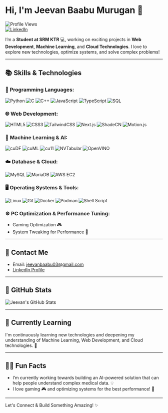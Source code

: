 # Hi, I'm Jeevan Baabu Murugan 👋

![Profile Views](https://komarev.com/ghpvc/?username=jeevanbaabu&label=Profile%20Views)  
[![LinkedIn](https://img.shields.io/badge/LinkedIn-0077B5?style=social&logo=linkedin)](https://www.linkedin.com/in/jeevan-baabu-97a19125b?utm_source=share&utm_campaign=share_via&utm_content=profile&utm_medium=android_app)

I’m a  **Student at SRM KTR** 💻, working on exciting projects in **Web Development**, **Machine Learning**, and **Cloud Technologies**. I love to explore new technologies, optimize systems, and solve complex problems!

---

## 📚 Skills & Technologies

### 🚀 **Programming Languages:**
![Python](https://img.shields.io/badge/Python-3776AB?style=for-the-badge&logo=python&logoColor=white) 
![C](https://img.shields.io/badge/C-00599C?style=for-the-badge&logo=c&logoColor=white) 
![C++](https://img.shields.io/badge/C%2B%2B-00599C?style=for-the-badge&logo=cplusplus&logoColor=white) 
![JavaScript](https://img.shields.io/badge/JavaScript-F7DF1E?style=for-the-badge&logo=javascript&logoColor=black)
![TypeScript](https://img.shields.io/badge/TypeScript-3178C6?style=for-the-badge&logo=typescript&logoColor=white) 
![SQL](https://img.shields.io/badge/SQL-00758F?style=for-the-badge&logo=postgresql&logoColor=white)

### 🌐 **Web Development:**
![HTML5](https://img.shields.io/badge/HTML5-E34F26?style=for-the-badge&logo=html5&logoColor=white) 
![CSS3](https://img.shields.io/badge/CSS3-1572B6?style=for-the-badge&logo=css3&logoColor=white) 
![TailwindCSS](https://img.shields.io/badge/TailwindCSS-06B6D4?style=for-the-badge&logo=tailwindcss&logoColor=white)
![Next.js](https://img.shields.io/badge/Next.js-000000?style=for-the-badge&logo=nextdotjs&logoColor=white)
![ShadeCN](https://img.shields.io/badge/ShadeCN-3c7f57?style=for-the-badge&logo=shade&logoColor=white) 
![Motion.js](https://img.shields.io/badge/Motion.js-00E5FF?style=for-the-badge&logo=motion&logoColor=black)

### 🤖 **Machine Learning & AI:**
![cuDF](https://img.shields.io/badge/cuDF-FFFFFF?style=for-the-badge&logo=nvidia&logoColor=00A9E0)
![cuML](https://img.shields.io/badge/cuML-FFFFFF?style=for-the-badge&logo=nvidia&logoColor=00A9E0)
![cu11](https://img.shields.io/badge/cu11-4BBF77?style=for-the-badge&logo=nvidia&logoColor=white)
![NVTabular](https://img.shields.io/badge/NVTabular-FFFFFF?style=for-the-badge&logo=nvidia&logoColor=00A9E0)
![OpenVINO](https://img.shields.io/badge/OpenVINO-0061F2?style=for-the-badge&logo=intel&logoColor=white)

### ☁️ **Database & Cloud:**
![MySQL](https://img.shields.io/badge/MySQL-4479A1?style=for-the-badge&logo=mysql&logoColor=white)
![MariaDB](https://img.shields.io/badge/MariaDB-003545?style=for-the-badge&logo=mariadb&logoColor=white) 
![AWS EC2](https://img.shields.io/badge/AWS%20EC2-FF9900?style=for-the-badge&logo=amazonaws&logoColor=white)

### 🖥️ **Operating Systems & Tools:**
![Linux](https://img.shields.io/badge/Linux-ffb000?style=for-the-badge&logo=linux&logoColor=black)
![Git](https://img.shields.io/badge/Git-F05032?style=for-the-badge&logo=git&logoColor=white)
![Docker](https://img.shields.io/badge/Docker-2496ED?style=for-the-badge&logo=docker&logoColor=white)
![Podman](https://img.shields.io/badge/Podman-DA4B31?style=for-the-badge&logo=podman&logoColor=white)
![Shell Script](https://img.shields.io/badge/Shell%20Scripting-000000?style=for-the-badge&logo=shell&logoColor=white)

### ⚙️ **PC Optimization & Performance Tuning:**
- Gaming Optimization 🎮
- System Tweaking for Performance 🚀

---

## 📧 Contact Me

- Email: [jeevanbaabu03@gmail.com](mailto:jeevanbaabu03@gmail.com)
- [LinkedIn Profile](https://www.linkedin.com/in/jeevan-baabu-97a19125b?utm_source=share&utm_campaign=share_via&utm_content=profile&utm_medium=android_app)

---

## 🚀 GitHub Stats

![Jeevan's GitHub Stats](https://github-readme-stats.vercel.app/api?username=jeevanbaabu&show_icons=true&hide_title=true&hide=prs)


---

## 🌱 Currently Learning

I'm continuously learning new technologies and deepening my understanding of Machine Learning, Web Development, and Cloud technologies. 🚀

---


## 🙋‍♂️ Fun Facts
- I’m currently working towards building an AI-powered solution that can help people understand complex medical data. 💡
- I love gaming 🎮 and optimizing systems for the best performance! 🚀

---

Let's Connect & Build Something Amazing! ✨
